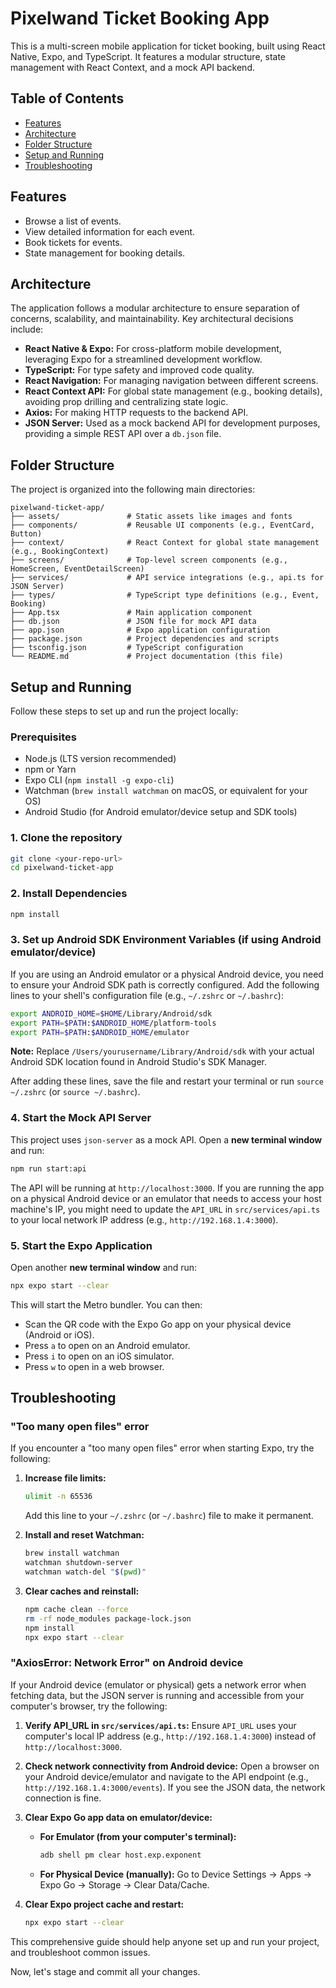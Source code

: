 # Pixelwand Ticket Booking App

This is a multi-screen mobile application for ticket booking, built using React Native, Expo, and TypeScript. It features a modular structure, state management with React Context, and a mock API backend.

## Table of Contents

- [Features](#features)
- [Architecture](#architecture)
- [Folder Structure](#folder-structure)
- [Setup and Running](#setup-and-running)
- [Troubleshooting](#troubleshooting)

## Features

- Browse a list of events.
- View detailed information for each event.
- Book tickets for events.
- State management for booking details.

## Architecture

The application follows a modular architecture to ensure separation of concerns, scalability, and maintainability. Key architectural decisions include:

-   **React Native & Expo:** For cross-platform mobile development, leveraging Expo for a streamlined development workflow.
-   **TypeScript:** For type safety and improved code quality.
-   **React Navigation:** For managing navigation between different screens.
-   **React Context API:** For global state management (e.g., booking details), avoiding prop drilling and centralizing state logic.
-   **Axios:** For making HTTP requests to the backend API.
-   **JSON Server:** Used as a mock backend API for development purposes, providing a simple REST API over a `db.json` file.

## Folder Structure

The project is organized into the following main directories:

```
pixelwand-ticket-app/
├── assets/               # Static assets like images and fonts
├── components/           # Reusable UI components (e.g., EventCard, Button)
├── context/              # React Context for global state management (e.g., BookingContext)
├── screens/              # Top-level screen components (e.g., HomeScreen, EventDetailScreen)
├── services/             # API service integrations (e.g., api.ts for JSON Server)
├── types/                # TypeScript type definitions (e.g., Event, Booking)
├── App.tsx               # Main application component
├── db.json               # JSON file for mock API data
├── app.json              # Expo application configuration
├── package.json          # Project dependencies and scripts
├── tsconfig.json         # TypeScript configuration
└── README.md             # Project documentation (this file)
```

## Setup and Running

Follow these steps to set up and run the project locally:

### Prerequisites

-   Node.js (LTS version recommended)
-   npm or Yarn
-   Expo CLI (`npm install -g expo-cli`)
-   Watchman (`brew install watchman` on macOS, or equivalent for your OS)
-   Android Studio (for Android emulator/device setup and SDK tools)

### 1. Clone the repository

```bash
git clone <your-repo-url>
cd pixelwand-ticket-app
```

### 2. Install Dependencies

```bash
npm install
```

### 3. Set up Android SDK Environment Variables (if using Android emulator/device)

If you are using an Android emulator or a physical Android device, you need to ensure your Android SDK path is correctly configured. Add the following lines to your shell's configuration file (e.g., `~/.zshrc` or `~/.bashrc`):

```bash
export ANDROID_HOME=$HOME/Library/Android/sdk
export PATH=$PATH:$ANDROID_HOME/platform-tools
export PATH=$PATH:$ANDROID_HOME/emulator
```

**Note:** Replace `/Users/yourusername/Library/Android/sdk` with your actual Android SDK location found in Android Studio's SDK Manager.

After adding these lines, save the file and restart your terminal or run `source ~/.zshrc` (or `source ~/.bashrc`).

### 4. Start the Mock API Server

This project uses `json-server` as a mock API. Open a **new terminal window** and run:

```bash
npm run start:api
```

The API will be running at `http://localhost:3000`. If you are running the app on a physical Android device or an emulator that needs to access your host machine's IP, you might need to update the `API_URL` in `src/services/api.ts` to your local network IP address (e.g., `http://192.168.1.4:3000`).

### 5. Start the Expo Application

Open another **new terminal window** and run:

```bash
npx expo start --clear
```

This will start the Metro bundler. You can then:

-   Scan the QR code with the Expo Go app on your physical device (Android or iOS).
-   Press `a` to open on an Android emulator.
-   Press `i` to open on an iOS simulator.
-   Press `w` to open in a web browser.

## Troubleshooting

### "Too many open files" error

If you encounter a "too many open files" error when starting Expo, try the following:

1.  **Increase file limits:**
    ```bash
    ulimit -n 65536
    ```
    Add this line to your `~/.zshrc` (or `~/.bashrc`) file to make it permanent.

2.  **Install and reset Watchman:**
    ```bash
    brew install watchman
    watchman shutdown-server
    watchman watch-del "$(pwd)"
    ```

3.  **Clear caches and reinstall:**
    ```bash
    npm cache clean --force
    rm -rf node_modules package-lock.json
    npm install
    npx expo start --clear
    ```

### "AxiosError: Network Error" on Android device

If your Android device (emulator or physical) gets a network error when fetching data, but the JSON server is running and accessible from your computer's browser, try the following:

1.  **Verify API_URL in `src/services/api.ts`:** Ensure `API_URL` uses your computer's local IP address (e.g., `http://192.168.1.4:3000`) instead of `http://localhost:3000`.

2.  **Check network connectivity from Android device:** Open a browser on your Android device/emulator and navigate to the API endpoint (e.g., `http://192.168.1.4:3000/events`). If you see the JSON data, the network connection is fine.

3.  **Clear Expo Go app data on emulator/device:**
    *   **For Emulator (from your computer's terminal):**
        ```bash
        adb shell pm clear host.exp.exponent
        ```
    *   **For Physical Device (manually):** Go to Device Settings -> Apps -> Expo Go -> Storage -> Clear Data/Cache.

4.  **Clear Expo project cache and restart:**
    ```bash
    npx expo start --clear
    ```

This comprehensive guide should help anyone set up and run your project, and troubleshoot common issues. 

Now, let's stage and commit all your changes. 